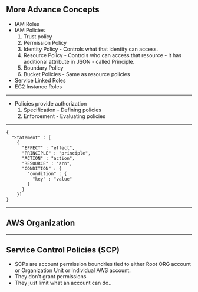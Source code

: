 ## More Advance Concepts

* IAM Roles
* IAM Policies 
  1. Trust policy
  2. Permission Policy
  3. Identity Policy - Controls what that identity can access.
  4. Resource Policy - Controls who can access that resource - it has additional attribute in JSON - called Principle.
  5. Boundary Policy
  6. Bucket Policies - Same as resource policies
* Service Linked Roles
* EC2 Instance Roles

---
* Policies provide authorization
  1. Specification - Defining policies
  2. Enforcement - Evaluating policies
---
```
{
  "Statement" : [
    {
      "EFFECT" : "effect",
      "PRINCIPLE" : "principle",
      "ACTION" : "action",
      "RESOURCE" : "arn",
      "CONDITION" : {
        "condition" : {
          "key" : "value"
        }
      }
    }]
}
```
___
## AWS Organization

---
## Service Control Policies (SCP)

* SCPs are account permission boundries tied to either Root ORG account or Organization Unit or Individual AWS account.
* They don't grant permissions
* They just limit what an account can do..
